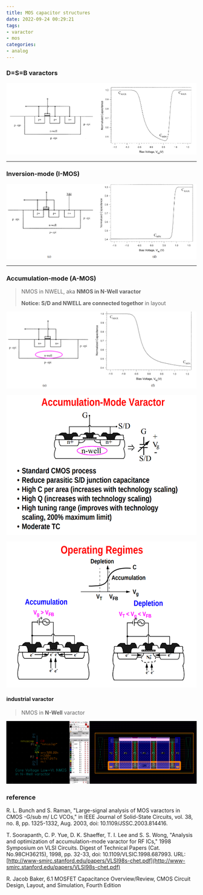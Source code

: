 ```yaml
---
title: MOS capacitor structures
date: 2022-09-24 00:29:21
tags:
- varactor
- mos
categories:
- analog
---
```


### D=S=B varactors

![image-20220924003223575](MOS-Varactors/image-20220924003223575.png)

---



###  Inversion-mode (I-MOS)

![image-20220924003314979](MOS-Varactors/image-20220924003314979.png)

---





### Accumulation-mode (A-MOS)

> NMOS in NWELL, aka **NMOS in N-Well varactor**
> 
> **Notice: S/D and NWELL are connected togethor** in layout

![image-20230504221234639](MOS-Varactors/image-20230504221234639.png)

![image-20230504221313785](MOS-Varactors/image-20230504221313785.png)

![image-20220924004206116](MOS-Varactors/image-20220924004206116.png)

#### industrial varactor

> NMOS in **N-Well** varactor

![image-20230504223522225](MOS-Varactors/image-20230504223522225.png)



### reference

R. L. Bunch and S. Raman, "Large-signal analysis of MOS varactors in CMOS -G/sub m/ LC VCOs," in IEEE Journal of Solid-State Circuits, vol. 38, no. 8, pp. 1325-1332, Aug. 2003, doi: 10.1109/JSSC.2003.814416.

T. Soorapanth, C. P. Yue, D. K. Shaeffer, T. I. Lee and S. S. Wong, "Analysis and optimization of accumulation-mode varactor for RF ICs," 1998 Symposium on VLSI Circuits. Digest of Technical Papers (Cat. No.98CH36215), 1998, pp. 32-33, doi: 10.1109/VLSIC.1998.687993. URL: [http://www-smirc.stanford.edu/papers/VLSI98s-chet.pdf](http://www-smirc.stanford.edu/papers/VLSI98s-chet.pdf)

R. Jacob Baker, 6.1 MOSFET Capacitance Overview/Review, CMOS Circuit Design, Layout, and Simulation, Fourth Edition
